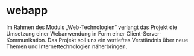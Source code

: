# webapp
Im Rahmen des Moduls „Web-Technologien“ verlangt das Projekt die Umsetzung einer Webanwendung in Form einer Client-Server-Kommunikation. Das Projekt soll uns ein vertieftes Verständnis über neue Themen und Internettechnologien näherbringen.
